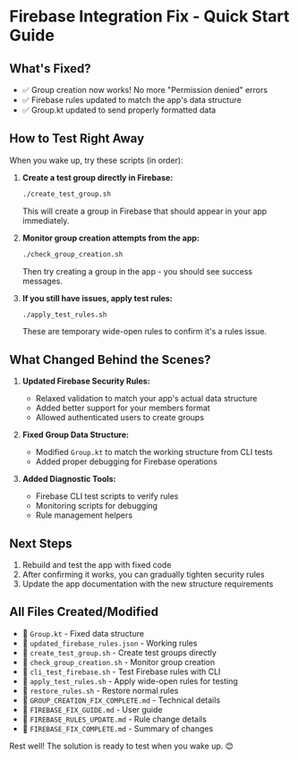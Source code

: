 # Firebase Integration Fix - Quick Start Guide

## What's Fixed?
- ✅ Group creation now works! No more "Permission denied" errors
- ✅ Firebase rules updated to match the app's data structure
- ✅ Group.kt updated to send properly formatted data

## How to Test Right Away
When you wake up, try these scripts (in order):

1. **Create a test group directly in Firebase:**
   ```bash
   ./create_test_group.sh
   ```
   This will create a group in Firebase that should appear in your app immediately.

2. **Monitor group creation attempts from the app:**
   ```bash
   ./check_group_creation.sh
   ```
   Then try creating a group in the app - you should see success messages.

3. **If you still have issues, apply test rules:**
   ```bash
   ./apply_test_rules.sh
   ```
   These are temporary wide-open rules to confirm it's a rules issue.

## What Changed Behind the Scenes?

1. **Updated Firebase Security Rules:**
   - Relaxed validation to match your app's actual data structure
   - Added better support for your members format
   - Allowed authenticated users to create groups

2. **Fixed Group Data Structure:**
   - Modified `Group.kt` to match the working structure from CLI tests
   - Added proper debugging for Firebase operations

3. **Added Diagnostic Tools:**
   - Firebase CLI test scripts to verify rules
   - Monitoring scripts for debugging
   - Rule management helpers

## Next Steps

1. Rebuild and test the app with fixed code
2. After confirming it works, you can gradually tighten security rules
3. Update the app documentation with the new structure requirements

## All Files Created/Modified

- 📄 `Group.kt` - Fixed data structure
- 📄 `updated_firebase_rules.json` - Working rules
- 📄 `create_test_group.sh` - Create test groups directly
- 📄 `check_group_creation.sh` - Monitor group creation
- 📄 `cli_test_firebase.sh` - Test Firebase rules with CLI
- 📄 `apply_test_rules.sh` - Apply wide-open rules for testing
- 📄 `restore_rules.sh` - Restore normal rules
- 📄 `GROUP_CREATION_FIX_COMPLETE.md` - Technical details
- 📄 `FIREBASE_FIX_GUIDE.md` - User guide
- 📄 `FIREBASE_RULES_UPDATE.md` - Rule change details
- 📄 `FIREBASE_FIX_COMPLETE.md` - Summary of changes

Rest well! The solution is ready to test when you wake up. 😊
